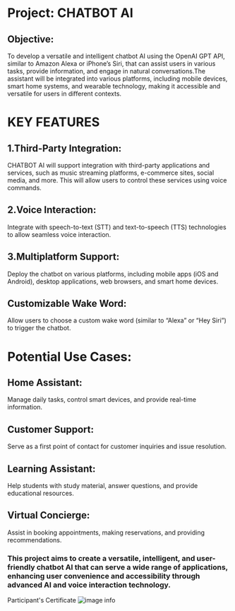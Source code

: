 # Project: CHATBOT AI
## Objective:
To develop a versatile and intelligent chatbot AI using the OpenAI GPT API, similar to Amazon Alexa or iPhone’s Siri, that can assist users in various tasks, provide information, and engage in natural conversations.The assistant will be integrated into various platforms, including mobile devices, smart home systems, and wearable technology, making it accessible and versatile for users in different contexts.
# KEY FEATURES
## 1.Third-Party Integration:
CHATBOT AI will support integration with third-party applications and services, such as music streaming platforms, e-commerce sites, social media, and more. This will allow users to control these services using voice commands.
## 2.Voice Interaction:
Integrate with speech-to-text (STT) and text-to-speech (TTS) technologies to allow seamless voice interaction.
## 3.Multiplatform Support:
Deploy the chatbot on various platforms, including mobile apps (iOS and Android), desktop applications, web browsers, and smart home devices.
## Customizable Wake Word:
Allow users to choose a custom wake word (similar to “Alexa” or “Hey Siri”) to trigger the chatbot.

# Potential Use Cases:

## Home Assistant:
Manage daily tasks, control smart devices, and provide real-time information.
## Customer Support:
Serve as a first point of contact for customer inquiries and issue resolution.
## Learning Assistant:
Help students with study material, answer questions, and provide educational resources.
## Virtual Concierge:
Assist in booking appointments, making reservations, and providing recommendations.

### This project aims to create a versatile, intelligent, and user-friendly chatbot AI that can serve a wide range of applications, enhancing user convenience and accessibility through advanced AI and voice interaction technology.

Participant's Certificate
 ![image info](images/image.png)
